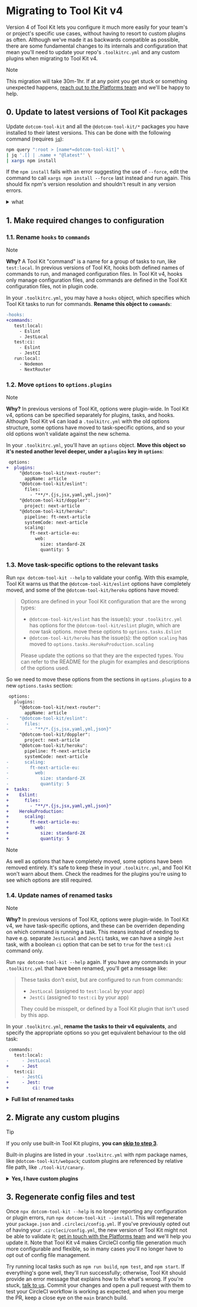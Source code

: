 # Migrating to Tool Kit v4

Version 4 of Tool Kit lets you configure it much more easily for your team's or project's specific use cases, without having to resort to custom plugins as often. Although we've made it as backwards compatible as possible, there are some fundamental changes to its internals and configuration that mean you'll need to update your repo's `.toolkitrc.yml` and any custom plugins when migrating to Tool Kit v4.

> [!NOTE]
> This migration will take 30m-1hr. If at any point you get stuck or something unexpected happens, [reach out to the Platforms team](https://financialtimes.enterprise.slack.com/archives/C02TRE2V2Q1) and we'll be happy to help.

## 0. Update to latest versions of Tool Kit packages

Update `dotcom-tool-kit` and all the `@dotcom-tool-kit/*` packages you have installed to their latest versions. This can be done with the following command (requires [`jq`](https://jqlang.github.io/jq/)):

```sh
npm query ":root > [name*=dotcom-tool-kit]" \
| jq '.[] | .name + "@latest"' \
| xargs npm install
```

If the `npm install` fails with an error suggesting the use of `--force`, edit the command to call `xargs npm install --force` last instead and run again. This should fix npm's version resolution and shouldn't result in any version errors.

<details><summary>what</summary>

1. `npm query ":root > [name*=dotcom-tool-kit]"`: get all packages installed as a direct dependency of your repo with `dotcom-tool-kit` in their name
2. `jq '(.[] | .name + "@latest")'`: output a list of just the `name` from the packages, appending `@latest`
3. `xargs npm install`: pass those as arguments to the `npm install` command

So if you have `dotcom-tool-kit`, `@dotcom-tool-kit/jest` and `@dotcom-tool-kit/webpack` installed, this is equivalent to running:

```
npm install dotcom-tool-kit@latest @dotcom-tool-kit/jest@latest @dotcom-tool-kit/webpack@latest
```

(but without you having to manually type that out).

</details>

## 1. Make required changes to configuration

### 1.1. Rename `hooks` to `commands`

> [!NOTE]
> **Why?** A Tool Kit "command" is a name for a group of tasks to run, like `test:local`. In previous versions of Tool Kit, hooks both defined names of commands to run, and managed configuration files. In Tool Kit v4, hooks only manage configuration files, and commands are defined in the Tool Kit configuration files, not in plugin code.

In your `.toolkitrc.yml`, you may have a `hooks` object, which specifies which Tool Kit tasks to run for commands. **Rename this object to `commands`**:

```diff
-hooks:
+commands:
   test:local:
     - Eslint
     - JestLocal
   test:ci:
     - Eslint
     - JestCI
   run:local:
     - Nodemon
     - NextRouter
```

### 1.2. Move `options` to `options.plugins`

> [!NOTE]
> **Why?** In previous versions of Tool Kit, options were plugin-wide. In Tool Kit v4, options can be specified separately for plugins, tasks, and hooks. Although Tool Kit v4 can load a `.toolkitrc.yml` with the old options structure, some options have moved to task-specific options, and so your old options won't validate against the new schema.

In your `.toolkitrc.yml`, you'll have an `options` object. **Move this object so it's nested another level deeper, under a `plugins` key in `options`**:

```diff
 options:
+  plugins:
     "@dotcom-tool-kit/next-router":
       appName: article
     "@dotcom-tool-kit/eslint":
       files:
         - "**/*.{js,jsx,yaml,yml,json}"
     "@dotcom-tool-kit/doppler":
       project: next-article
     "@dotcom-tool-kit/heroku":
       pipeline: ft-next-article
       systemCode: next-article
       scaling:
         ft-next-article-eu:
           web:
             size: standard-2X
             quantity: 5
```

### 1.3. Move task-specific options to the relevant tasks

Run `npx dotcom-tool-kit --help` to validate your config. With this example, Tool Kit warns us that the `@dotcom-tool-kit/eslint` options have completely moved, and some of the `@dotcom-tool-kit/heroku` options have moved:

> Options are defined in your Tool Kit configuration that are the wrong types:
>
> - `@dotcom-tool-kit/eslint` has the issue(s): your `.toolkitrc.yml` has options for the `@dotcom-tool-kit/eslint` plugin, which are now task options. move these options to `options.tasks.Eslint`
> - `@dotcom-tool-kit/heroku` has the issue(s): the option `scaling` has moved to `options.tasks.HerokuProduction.scaling`
>
> Please update the options so that they are the expected types. You can refer to the README for the plugin for examples and descriptions of the options used.

So we need to move these options from the sections in `options.plugins` to a new `options.tasks` section:

```diff
 options:
   plugins:
     "@dotcom-tool-kit/next-router":
       appName: article
-    "@dotcom-tool-kit/eslint":
-      files:
-        - "**/*.{js,jsx,yaml,yml,json}"
     "@dotcom-tool-kit/doppler":
       project: next-article
     "@dotcom-tool-kit/heroku":
       pipeline: ft-next-article
       systemCode: next-article
-      scaling:
-        ft-next-article-eu:
-          web:
-            size: standard-2X
-            quantity: 5
+  tasks:
+    Eslint:
+      files:
+        - "**/*.{js,jsx,yaml,yml,json}"
+    HerokuProduction:
+      scaling:
+        ft-next-article-eu:
+          web:
+            size: standard-2X
+            quantity: 5
```

> [!NOTE]
> As well as options that have completely moved, some options have been removed entirely. It's safe to keep these in your `.toolkitrc.yml`, and Tool Kit won't warn about them. Check the readmes for the plugins you're using to see which options are still required.

### 1.4. Update names of renamed tasks

> [!NOTE]
> **Why?** In previous versions of Tool Kit, options were plugin-wide. In Tool Kit v4, we have task-specific options, and these can be overriden depending on which command is running a task. This means instead of needing to have e.g. separate `JestLocal` and `JestCi` tasks, we can have a single `Jest` task, with a boolean `ci` option that can be set to `true` for the `test:ci` command only.

Run `npx dotcom-tool-kit --help` again. If you have any commands in your `.toolkitrc.yml` that have been renamed, you'll get a message like:

> These tasks don't exist, but are configured to run from commands:
>
> - `JestLocal` (assigned to `test:local` by your app)
> - `JestCi` (assigned to `test:ci` by your app)
>
> They could be misspelt, or defined by a Tool Kit plugin that isn't used by this app.

In your `.toolkitrc.yml`, **rename the tasks to their v4 equivalents**, and specify the appropriate options so you get equivalent behaviour to the old task:

```diff
 commands:
   test:local:
-     - JestLocal
+     - Jest
   test:ci:
-     - JestCi
+     - Jest:
+         ci: true
```

<details><summary><strong>Full list of renamed tasks</strong></summary>

This is a list of all tasks that have been renamed, their v4 equivalents, and the options you need to specify for the same behaviour:

| Renamed task | Tool Kit v4 equivalent | Options to set |
|-|-|-|
| `BabelDevelopment` | `Babel` | `envName: 'development'` |
| `BabelProduction` | `Babel` | `envName: 'production'` |
| `CypressCi` | `Cypress` | `{}` |
| `CypressLocal` | `Cypress` | `{}` |
| `JestCi` | `Jest` | `ci: true` |
| `JestLocal` | `Jest` | `{}` |
| `TypeScriptBuild` | `TypeScript` | `{}` |
| `TypeScriptTest` | `TypeScript` | `noEmit: true` |
| `TypeScriptWatch` | `TypeScript` | `watch: true` |
| `WebpackDevelopment` | `Webpack` | `envName: 'development'` |
| `WebpackProduction` | `Webpack` | `envName: 'production'` |
| `WebpackWatch` | `Webpack` | `watch: true, envName: 'development'` |

</details>

## 2. Migrate any custom plugins

> [!TIP]
> If you only use built-in Tool Kit plugins, **you can [skip to step 3](#3-regenerate-config-files-and-test)**.
>
> Built-in plugins are listed in your `.toolkitrc.yml` with npm package names, like `@dotcom-tool-kit/webpack`; custom plugins are referenced by relative file path, like `./tool-kit/canary`.

<details><summary><strong>Yes, I have custom plugins</strong></summary>

### 2.1. Steps for all plugins

A plugin's `.toolkitrc.yml` acts as a manifest to tell Tool Kit what to load. To prevent issues when attempting to load an old plugin, there is now a **manifest version**. A `.toolkitrc.yml` without a version is implicitly version 1. Tool Kit v4 will **only load plugins with a version 2 manifest**.

Add the `version` to your plugin's `.toolkitrc.yml` (most plugins' `.toolkitrc.yml` files will be empty before this):

```diff
+version: 2
```

### 2.2. Plugins with custom tasks

> [!TIP]
> Check to see if your custom task can now be provided by a built-in plugin. For example, if you're defining a custom task so you can run the same task multiple times with different options, this can now be done via command-specific task options:
>
> ```yml
> commands:
>   test:local:
>     - Jest
>   test:e2e-local:
>     - Jest:
>         configFile: jest.e2e.config.js
> ```

#### 2.2.1. Import base classes from `@dotcom-tool-kit/base`

The `@dotcom-tool-kit/types` package, which previously exported the base classes for Tasks and Hooks, has been split up into multiple packages. Replace this package with `@dotcom-tool-kit/base` in your dependencies:

```console
$ npm remove @dotcom-tool-kit/types
$ npm install --save-dev @dotcom-tool-kit/base
```

And in your plugin module:

```diff
-const { Task } = require('@dotcom-tool-kit/types')
+const { Task } = require('@dotcom-tool-kit/base')
```

#### 2.2.2. Add task entrypoints to manifest

Tool Kit no longer eagerly loads your plugin's Javascript entrypoint. The plugin `.toolkitrc.yml` must now **list the tasks your plugin defines**, and you can **only export one task per entrypoint**.

Let's say your plugin has an `index.js` that exports two tasks:

```js
const { Task } = require('@dotcom-tool-kit/base')

class CustomTaskOne extends Task {
  run() {}
}

class CustomTaskTwo extends Task {
  run() {}
}

exports.tasks = [CustomTaskOne, CustomTaskTwo]
```

You'll need to split this into multiple files:

<table>
<tr>
<th><code>custom-task-one.js</code></th><th><code>custom-task-two.js</code></th>
</tr>
<tr>
<td>

```js
const { Task } = require('@dotcom-tool-kit/base')

class CustomTaskOne extends Task {
  run() {}
}

module.exports = CustomTaskOne
```

</td>
<td>

```js
const { Task } = require('@dotcom-tool-kit/base')

class CustomTaskTwo extends Task {
  run() {}
}

module.exports = CustomTaskTwo
```

</td>
</table>

You'll then need to specify these task entry points in your plugin's `.toolkitrc.yml`:

```yml
version: 2

tasks:
  CustomTaskOne: ./custom-task-one.js
  CustomTaskTwo: ./custom-task-two.js
```

The keys in the `.toolkitrc.yml` are what determines the task name visible to Tool Kit, which was previously determined by the actual class name, so make sure they match.

### 2.3. Plugins with custom "placeholder" hooks

If you're defining a "placeholder hook" so that you have a custom Tool Kit command you can run, **this is no longer required**; commands can be defined in your repo's `.toolkitrc.yml`. A placeholder hook will look something like this:

```js
const { Hook } = require('@dotcom-tool-kit/types')

class Placeholder extends Hook {
  check() {
    return true
  }
  install() {}
}

exports.hooks = {
  'custom:command': Placeholder
}
```

With Tool Kit v4, you no longer need to define this command as a hook to run it; [specifying commands that run tasks](#11-rename-hooks-to-commands) in your `.toolkitrc.yml` is all that's needed. Your placeholder hook can be deleted.

### 2.4. Plugins with hooks extending `PackageJsonHook` or `CircleCIConfigHook`

Instead of needing to define new `package.json` scripts or CircleCI jobs in plugins, you can now do this via hook configuration options in your repo's main `.toolkitrc.yml`.

A custom `package.json` hook might look like this:

```js
const { PackageJsonHook } = require('@dotcom-tool-kit/package-json-hook')

class DemoPublishHook extends PackageJsonHook {
    constructor() {
        super(...arguments)
        this.key = 'demo-publish'
        this.hook = 'demo:publish'
    }
}

exports.hooks = { 'demo:publish': DemoPublishHook }
```

This manages `package.json` to add a `scripts["demo-publish"]` that calls `dotcom-tool-kit demo:publish`. To replicate this, add this configuration in your repo's `.toolkitrc.yml`:

```yml
options:
  hooks:
    - PackageJson:
        scripts:
          demo-publish: 'demo:publish'
```

A custom `.circleci/config.yml` hook might look like this:

```js
const CircleCiConfigHook = require('@dotcom-tool-kit/circleci/lib/circleci-config');
const { TestCI } = require('@dotcom-tool-kit/circleci/lib/index');

class DeployProduction extends CircleCiConfigHook.default {
	constructor () {
		super(...arguments);
		this.job = 'tool-kit/deploy-production';
		this.jobOptions = {
			requires: [new TestCI(this.logger).job],
			filters: { branches: { only: 'main' } }
		};
	}
}

exports.hooks = {
	'deploy:production': DeployProduction
}
```

This adds a `tool-kit/deploy-production` job that depends on the `tool-kit/test-ci` job. To replicate this, add this configuration in your repo's `.toolkitrc.yml`:

```yml
options:
  hooks:
    - CircleCi:
        jobs:
          - name: deploy-production
            command: 'deploy:production'
        workflows:
          - name: 'tool-kit'
            jobs:
              - name: 'deploy-production'
                requires:
                  - 'test'
                custom:
                  filters:
                    branches:
                      only: main
```

### 2.5. Plugins with hooks doing other things

You'll need to [talk to the Platforms team](https://financialtimes.enterprise.slack.com/archives/C02TRE2V2Q1) to get support with your migration.

</details>

## 3. Regenerate config files and test

Once `npx dotcom-tool-kit --help` is no longer reporting any configuration or plugin errors, run `npx dotcom-tool-kit --install`. This will regenerate your `package.json` and `.circleci/config.yml`. If you've previously opted out of having your `.circleci/config.yml`, the new version of Tool Kit might not be able to validate it; [get in touch with the Platforms team](https://financialtimes.enterprise.slack.com/archives/C02TRE2V2Q1) and we'll help you update it. Note that Tool Kit v4 makes CircleCI config file generation much more configurable and flexible, so in many cases you'll no longer have to opt out of config file management.

Try running local tasks such as `npm run build`, `npm test`, and `npm start`. If everything's gone well, they'll run successfully; otherwise, Tool Kit should provide an error message that explains how to fix what's wrong. If you're stuck, [talk to us](https://financialtimes.enterprise.slack.com/archives/C02TRE2V2Q1). Commit your changes and open a pull request with them to test your CircleCI workflow is working as expected, and when you merge the PR, keep a close eye on the `main` branch build.
